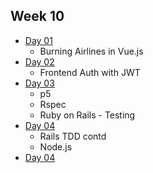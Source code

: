 ## Week 10

- [Day 01](wk10_day01.md)
  - Burning Airlines in Vue.js
- [Day 02](wk10_day02.md)
  - Frontend Auth with JWT
- [Day 03](wk10_day03.md)
  - p5
  - Rspec
  - Ruby on Rails - Testing
- [Day 04](wk10_day04.md)
  - Rails TDD contd
  - Node.js
- [Day 04](wk10_day05.md)
